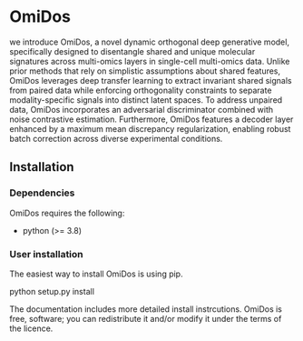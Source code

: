 # OmiDos

we introduce OmiDos, a novel dynamic orthogonal deep generative model, specifically designed to disentangle shared and unique molecular signatures across multi-omics layers in single-cell multi-omics data. Unlike prior methods that rely on simplistic assumptions about shared features, OmiDos leverages deep transfer learning to extract invariant shared signals from paired data while enforcing orthogonality constraints to separate modality-specific signals into distinct latent spaces. To address unpaired data, OmiDos incorporates an adversarial discriminator combined with noise contrastive estimation. Furthermore, OmiDos features a decoder layer enhanced by a maximum mean discrepancy regularization, enabling robust batch correction across diverse experimental conditions.

## Installation

### Dependencies

OmiDos requires the following:

- python (>= 3.8)

### User installation

The easiest way to install OmiDos is using pip.

python setup.py install

The documentation includes more detailed install instrcutions. OmiDos is free, software; you can redistribute it and/or modify it under the terms of the licence.
